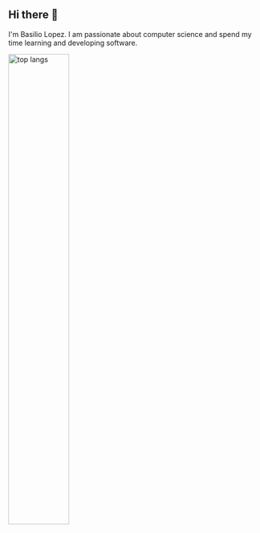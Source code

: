 ## Hi there 👋

I'm Basilio Lopez. I am passionate about computer science and spend my time learning and developing software.

<img alt="top langs" align="left" width="49%" src="https://github-readme-stats.vercel.app/api/top-langs/?username=b-designs&hide=Jupyter%20Notebook,CSS&layout=compact"/>
<!--
**b-designs/b-designs** is a ✨ _special_ ✨ repository because its `README.md` (this file) appears on your GitHub profile.

Here are some ideas to get you started:

- 🔭 I’m currently working on ...
- 🌱 I’m currently learning ...
- 👯 I’m looking to collaborate on ...
- 🤔 I’m looking for help with ...
- 💬 Ask me about ...
- 📫 How to reach me: ...
- 😄 Pronouns: ...
- ⚡ Fun fact: ...
-->
